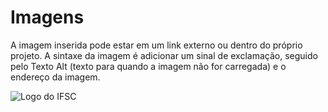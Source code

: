 # Imagens
A imagem inserida pode estar em um link externo ou dentro do próprio projeto. A sintaxe da imagem é adicionar um sinal de exclamação, seguido pelo Texto Alt (texto para quando a imagem não for carregada) e o endereço da imagem. 

![Logo do IFSC](../img/logo-ifsc-vertical.png)